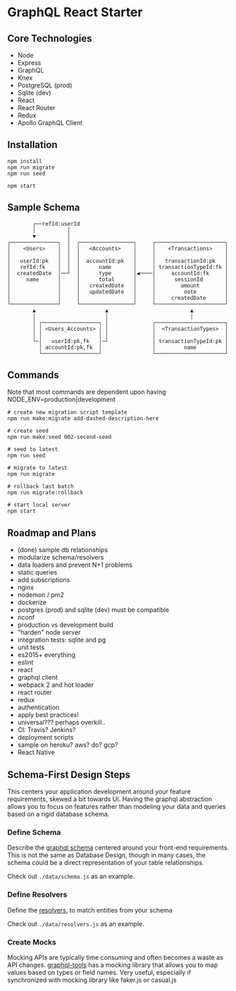 # GraphQL React Starter

## Core Technologies

- Node
- Express
- GraphQL
- Knex
- PostgreSQL (prod)
- Sqlite (dev) 
- React 
- React Router 
- Redux 
- Apollo GraphQL Client

## Installation

```shell
npm install
npm run migrate
npm run seed

npm start
```

## Sample Schema 

```
        ┌──refId:userId
        │          │
        ▼          │
┌───────────────┐  │  ┌─────────────────┐     ┌──────────────────────┐
│    <Users>    │  │  │   <Accounts>    │     │    <Transactions>    │
│               │  │  │                 │     │                      │
│   userId:pk   │  │  │  accountId:pk   │     │   transactionId:pk   │
│   refId:fk    │  │  │      name       │     │ transactionTypeId:fk │
│  createdDate  │──┘  │      type       │◀────│     accountId:fk     │
│     name      │     │      total      │     │      sessionId       │
│               │     │   createdDate   │     │        amount        │
│               │     │   updatedDate   │     │         note         │
│               │     │                 │     │     createdDate      │
└───────────────┘     └─────────────────┘     └──────────────────────┘
        ▲                      ▲                          ▲
        │                      │                          │
        │ ┌──────────────────┐ │              ┌──────────────────────┐
        │ │ <Users_Accounts> │ │              │  <TransactionTypes>  │
        │ │                  │ │              │                      │
        └─│   userId:pk,fk   │─┘              │ transactionTypeId:pk │
          │ accountId:pk,fk  │                │         name         │
          └──────────────────┘                └──────────────────────┘
```

## Commands

Note that most commands are dependent upon having NODE_ENV=production|development

```shell
# create new migration script template
npm run make:migrate add-dashed-description-here

# create seed
npm run make:seed 002-second-seed

# seed to latest
npm run seed

# migrate to latest
npm run migrate

# rollback last batch
npm run migrate:rollback

# start local server 
npm start
```

## Roadmap and Plans

- (done) sample db relationships 
- modularize schema/resolvers
- data loaders and prevent N+1 problems
- static queries 
- add subscriptions
- nginx
- nodemon / pm2
- dockerize
- postgres (prod) and sqlite (dev) must be compatible
- nconf
- production vs development build
- "harden" node server
- integration tests: sqlite and pg 
- unit tests 
- es2015+ everything
- eslint
- react
- graphql client 
- webpack 2 and hot loader
- react router 
- redux 
- authentication
- apply best practices!
- universal??? perhaps overkill..
- CI: Travis? Jenkins?
- deployment scripts
- sample on heroku? aws? do? gcp?
- React Native

## Schema-First Design Steps

This centers your application development around your feature requirements, skewed a bit towards UI. Having the graphql abstraction allows you to focus on features rather than modeling your data and queries based on a rigid database schema.

### Define Schema

Describe the [graphql schema](http://graphql.org/learn/schema/) centered around your front-end requirements. This is not the same as Database Design, though in many cases, the schema could be a direct representation of your table relationships.

Check out `./data/schema.js` as an example.

### Define Resolvers

Define the [resolvers](http://graphql.org/learn/execution/#root-fields-resolvers), to match entities from your schema

Check out `./data/resolvers.js` as an example.

### Create Mocks

Mocking APIs are typically time consuming and often becomes a waste as API changes. [graphql-tools](http://dev.apollodata.com/tools/graphql-tools/mocking.html) has a mocking library that allows you to map values based on types or field names. Very useful, especially if synchronized with mocking library like faker.js or casual.js 

